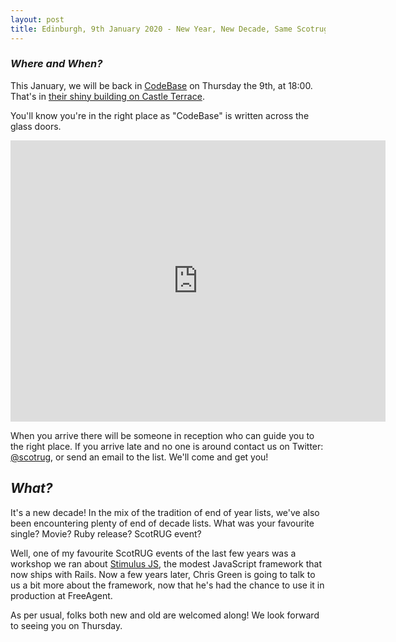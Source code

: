 ```yaml
---
layout: post
title: Edinburgh, 9th January 2020 - New Year, New Decade, Same Scotrug
---
```


### *Where and When?*
This January, we will be back in <a href="http://www.thisiscodebase.com/">CodeBase</a> on Thursday the 9th, at 18:00. That's in <a href="http://www.openstreetmap.org/node/2622756843#map=18/55.94652/-3.20081&layers=C">their shiny building on Castle Terrace</a>.

You'll know you're in the right place as "CodeBase" is written across the glass doors.

<iframe src="https://www.google.com/maps/embed?pb=!1m0!3m2!1sen!2suk!4v1483872929132!6m8!1m7!1sVSL7PfdVl9-Er1E-TE_AdA!2m2!1d55.94717620478372!2d-3.201899568462977!3f123.96453758660971!4f-14.18015060339934!5f0.7820865974627469" width="600" height="450" frameborder="0" style="border:0" allowfullscreen></iframe>

When you arrive there will be someone in reception who can guide you to the right place. If you arrive late and no one is around contact us on Twitter: <a href="https://twitter.com/scotrug">@scotrug</a>, or send an email to the list. We'll come and get you!

## *What?*
It's a new decade! In the mix of the tradition of end of year lists, we've also been encountering plenty of end of decade lists. What was your favourite single? Movie? Ruby release? ScotRUG event?

Well, one of my favourite ScotRUG events of the last few years was a workshop we ran about <a href="https://stimulusjs.org/">Stimulus JS</a>, the modest JavaScript framework that now ships with Rails. Now a few years later, Chris Green is going to talk to us a bit more about the framework, now that he's had the chance to use it in production at FreeAgent.

As per usual, folks both new and old are welcomed along! We look forward to seeing you on Thursday.
